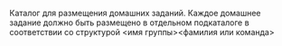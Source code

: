 Каталог для размещения домашних заданий.
Каждое домашнее задание должно быть размещено в отдельном подкаталоге в соответствии со структурой
<имя группы>\<фамилия или команда>

